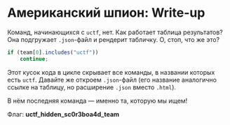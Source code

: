 # Американский шпион: Write-up

Команд, начинающихся с `uctf`, нет. Как работает таблица результатов? 
Она подгружает `.json`-файл и рендерит табличку. О, стоп, что же это?

```javascript
if (team[0].includes("uctf"))
    continue;
```

Этот кусок кода в цикле скрывает все команды, в названии которых есть
`uctf`. Давайте же откроем `.json`-файл (его название аналогично 
ссылке на таблицу, но расширение `.json` вместо `.html`).

В нём последняя команда — именно та, которую мы ищем!

Флаг: **uctf_hidden_sc0r3boa4d_team**

